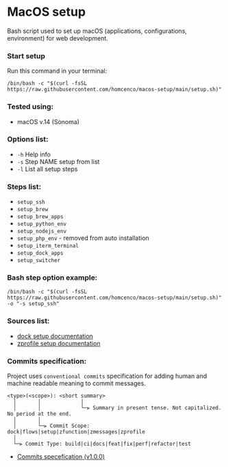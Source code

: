 # MacOS setup
Bash script used to set up macOS (applications, configurations, environment) for web development.

### Start setup
Run this command in your terminal:
```shell
/bin/bash -c "$(curl -fsSL https://raw.githubusercontent.com/homcenco/macos-setup/main/setup.sh)"
```
### Tested using:
- macOS v.14 (Sonoma)

### Options list:
- `-h` Help info
- `-s` Step NAME setup from list
- `-l` List all setup steps

### Steps list:
- `setup_ssh`
- `setup_brew`
- `setup_brew_apps`
- `setup_python_env`
- `setup_nodejs_env`
- `setup_php_env` - removed from auto installation
- `setup_iterm_terminal`
- `setup_dock_apps`
- `setup_switcher`

### Bash step option example:
```shell
/bin/bash -c "$(curl -fsSL https://raw.githubusercontent.com/homcenco/macos-setup/main/setup.sh)" -o "-s setup_ssh"
```

### Sources list:
- [dock setup documentation](https://github.com/homcenco/macos-setup/tree/main/dock)
- [zprofile setup documentation](https://github.com/homcenco/macos-setup/tree/main/zprofile)

### Commits specification:
Project uses `conventional commits` specification for adding human and machine readable meaning to commit messages.
```
<type>(<scope>): <short summary>
  │       │             │
  │       │             └─⫸ Summary in present tense. Not capitalized. No period at the end.
  │       │
  │       └─⫸ Commit Scope: dock|flows|setup|zfunction|zmessages|zprofile
  │
  └─⫸ Commit Type: build|ci|docs|feat|fix|perf|refactor|test
```
- [Commits specefication (v1.0.0)](https://www.conventionalcommits.org/en/v1.0.0/)
